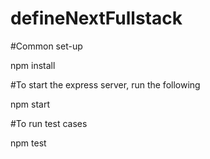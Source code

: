 # defineNextFullstack

#Common set-up


npm install

#To start the express server, run the following

npm start

#To run test cases

npm test

